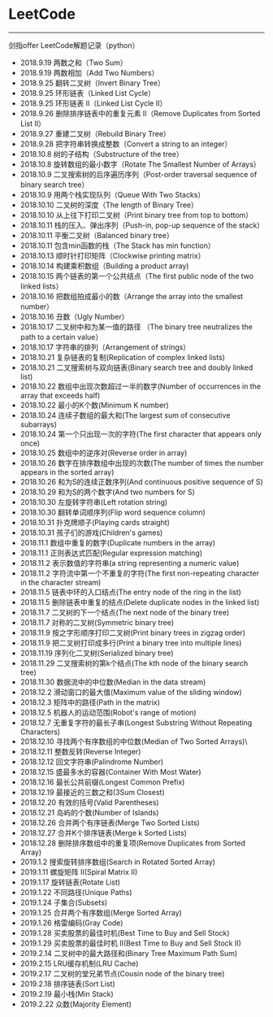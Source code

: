 # LeetCode
---

剑指offer LeetCode解题记录（python）

 - 2018.9.19 两数之和（Two Sum）
 - 2018.9.19 两数相加（Add Two Numbers）
 - 2018.9.25 翻转二叉树（Invert Binary Tree）
 - 2018.9.25 环形链表（Linked List Cycle）
 - 2018.9.25 环形链表 II（Linked List Cycle II）
 - 2018.9.26 删除排序链表中的重复元素 II（Remove Duplicates from Sorted List II）
 - 2018.9.27 重建二叉树（Rebuild  Binary Tree）
 - 2018.9.28 把字符串转换成整数（Convert a string to an integer）
 - 2018.10.8 树的子结构（Substructure of the tree）
 - 2018.10.8 旋转数组的最小数字（Rotate The Smallest Number of Arrays）
 - 2018.10.9 二叉搜索树的后序遍历序列（Post-order traversal sequence of binary search tree）
 - 2018.10.9 用两个栈实现队列（Queue With Two Stacks）
 - 2018.10.10 二叉树的深度（The length of Binary Tree）
 - 2018.10.10 从上往下打印二叉树（Print binary tree from top to bottom）
 - 2018.10.11 栈的压入、弹出序列（Push-in, pop-up sequence of the stack）
 - 2018.10.11 平衡二叉树（Balanced binary tree）
 - 2018.10.11 包含min函数的栈（The Stack has min function）
 - 2018.10.13 顺时针打印矩阵（Clockwise printing matrix）
 - 2018.10.14 构建乘积数组（Building a product array)
 - 2018.10.15 两个链表的第一个公共结点（The first public node of the two linked lists）
 - 2018.10.16 把数组拍成最小的数（Arrange the array into the smallest number）
 - 2018.10.16 丑数（Ugly Number）
 - 2018.10.17 二叉树中和为某一值的路径 （The binary tree neutralizes the path to a certain value）
 - 2018.10.17 字符串的排列（Arrangement of strings）
 - 2018.10.21 复杂链表的复制(Replication of complex linked lists)
 - 2018.10.21 二叉搜索树与双向链表(Binary search tree and doubly linked list)
 - 2018.10.22 数组中出现次数超过一半的数字(Number of occurrences in the array that exceeds half)
 - 2018.10.22 最小的K个数(Minimum K number)
 - 2018.10.24 连续子数组的最大和(The largest sum of consecutive subarrays)
 - 2018.10.24 第一个只出现一次的字符(The first character that appears only once)
 - 2018.10.25 数组中的逆序对(Reverse order in array)
 - 2018.10.26 数字在排序数组中出现的次数(The number of times the number appears in the sorted array)
 - 2018.10.26 和为S的连续正数序列(And continuous positive sequence of S)
 - 2018.10.29 和为S的两个数字(And two numbers for S)
 - 2018.10.30 左旋转字符串(Left rotation string)
 - 2018.10.30 翻转单词顺序列(Flip word sequence column)
 - 2018.10.31 扑克牌顺子(Playing cards straight)
 - 2018.10.31 孩子们的游戏(Children's games)
 - 2018.11.1 数组中重复的数字(Duplicate numbers in the array)
 - 2018.11.1 正则表达式匹配(Regular expression matching)
 - 2018.11.2 表示数值的字符串(a string representing a numeric value)
 - 2018.11.2 字符流中第一个不重复的字符(The first non-repeating character in the character stream)
 - 2018.11.5 链表中环的入口结点(The entry node of the ring in the list)
 - 2018.11.5 删除链表中重复的结点(Delete duplicate nodes in the linked list)
 - 2018.11.7 二叉树的下一个结点(The next node of the binary tree)
 - 2018.11.7 对称的二叉树(Symmetric binary tree)
 - 2018.11.9 按之字形顺序打印二叉树(Print binary trees in zigzag order)
 - 2018.11.9 把二叉树打印成多行(Print a binary tree into multiple lines)
 - 2018.11.19 序列化二叉树(Serialized binary tree)
 - 2018.11.29 二叉搜索树的第k个结点(The kth node of the binary search tree)
 - 2018.11.30 数据流中的中位数(Median in the data stream)
 - 2018.12.2 滑动窗口的最大值(Maximum value of the sliding window)
 - 2018.12.3 矩阵中的路径(Path in the matrix)
 - 2018.12.5 机器人的运动范围(Robot's range of motion)
 - 2018.12.7 无重复字符的最长子串(Longest Substring Without Repeating Characters)
 - 2018.12.10 寻找两个有序数组的中位数(Median of Two Sorted Arrays)\
 - 2018.12.11 整数反转(Reverse Integer)
 - 2018.12.12 回文字符串(Palindrome Number)
 - 2018.12.15 盛最多水的容器(Container With Most Water)
 - 2018.12.16 最长公共前缀(Longest Common Prefix)
 - 2018.12.19 最接近的三数之和(3Sum Closest)
 - 2018.12.20 有效的括号(Valid Parentheses)
 - 2018.12.21 岛屿的个数(Number of Islands)
 - 2018.12.26 合并两个有序链表(Merge Two Sorted Lists)
 - 2018.12.27 合并K个排序链表(Merge k Sorted Lists)
 - 2018.12.28 删除排序数组中的重复项(Remove Duplicates from Sorted Array)
 - 2019.1.2 搜索旋转排序数组(Search in Rotated Sorted Array)
 - 2019.1.11 螺旋矩阵 II(Spiral Matrix II)
 - 2019.1.17 旋转链表(Rotate List)
 - 2019.1.22 不同路径(Unique Paths)
 - 2019.1.24 子集合(Subsets)
 - 2019.1.25 合并两个有序数组(Merge Sorted Array)
 - 2019.1.26 格雷编码(Gray Code) 
 - 2019.1.28 买卖股票的最佳时机(Best Time to Buy and Sell Stock)
 - 2019.1.29 买卖股票的最佳时机 II(Best Time to Buy and Sell Stock II)
 - 2019.2.14 二叉树中的最大路径和(Binary Tree Maximum Path Sum)
 - 2019.2.15 LRU缓存机制(LRU Cache)
 - 2019.2.17 二叉树的堂兄弟节点(Cousin node of the binary tree) 
 - 2019.2.18 排序链表(Sort List)
 - 2019.2.19 最小栈(Min Stack)
 - 2019.2.22 众数(Majority Element)